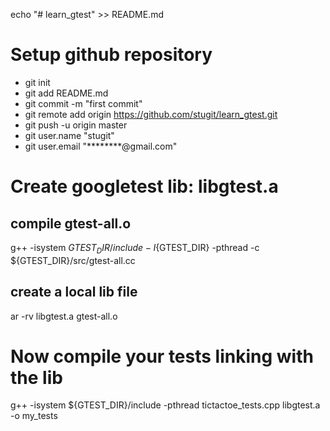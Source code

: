 echo "# learn_gtest" >> README.md
# Setup github repository
* git init
* git add README.md
* git commit -m "first commit"
* git remote add origin https://github.com/stugit/learn_gtest.git
* git push -u origin master
* git user.name "stugit"
* git user.email "********@gmail.com"

# Create googletest lib: libgtest.a
## compile gtest-all.o
g++ -isystem ${GTEST_DIR}/include -I${GTEST_DIR} -pthread -c ${GTEST_DIR}/src/gtest-all.cc

## create a local lib file
ar -rv libgtest.a gtest-all.o

# Now compile your tests linking with the lib
g++ -isystem ${GTEST_DIR}/include -pthread tictactoe_tests.cpp libgtest.a -o my_tests

